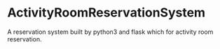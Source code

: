 # ActivityRoomReservationSystem
A reservation system built by python3 and flask which for activity room reservation.
